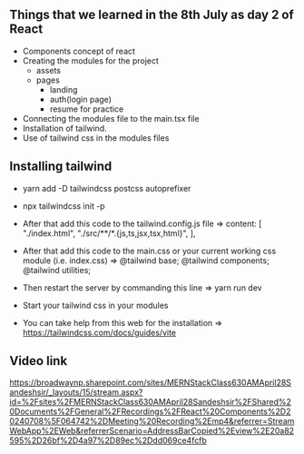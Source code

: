 ## Things that we learned in the 8th July as day 2 of React
- Components concept of react
- Creating the modules for the project
    - assets
    - pages
        - landing
        - auth(login page)
        - resume for practice
- Connecting the modules file to the main.tsx file
- Installation of tailwind.
- Use of tailwind css in the modules files


## Installing tailwind
- yarn add -D tailwindcss postcss autoprefixer
- npx tailwindcss init -p
- After that add this code to the tailwind.config.js file =>
        content: [
        "./index.html",
        "./src/**/*.{js,ts,jsx,tsx,html}",
        ],

- After that add this code to the main.css or your current working css module (i.e. index.css) =>
        @tailwind base;
        @tailwind components;
        @tailwind utilities;
- Then restart the server by commanding this line => yarn run dev
- Start your tailwind css in your modules
- You can take help from this web for the installation => https://tailwindcss.com/docs/guides/vite

## Video link
https://broadwaynp.sharepoint.com/sites/MERNStackClass630AMApril28Sandeshsir/_layouts/15/stream.aspx?id=%2Fsites%2FMERNStackClass630AMApril28Sandeshsir%2FShared%20Documents%2FGeneral%2FRecordings%2FReact%20Components%2D20240708%5F064742%2DMeeting%20Recording%2Emp4&referrer=StreamWebApp%2EWeb&referrerScenario=AddressBarCopied%2Eview%2E20a82595%2D26bf%2D4a97%2D89ec%2Ddd069ce4fcfb